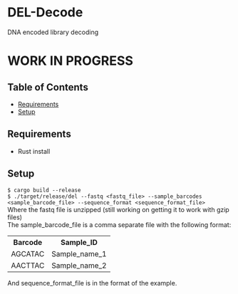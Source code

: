# DEL-Decode
DNA encoded library decoding

# WORK IN PROGRESS

## Table of Contents
<ul>
<li><a href=#Requirements>Requirements</a></li>
<li><a href=#setup>Setup</a></li>
</ul>

## Requirements
<ul>
<li>Rust install</li>
</ul>

## Setup
`$ cargo build --release`<br>
`$ ./target/release/del --fastq <fastq_file> --sample_barcodes <sample_barcode_file> --sequence_format <sequence_format_file>`<br>
Where the fastq file is unzipped (still working on getting it to work with gzip files) <br>
The sample_barcode_file is a comma separate file with the following format:<br>
<table>
<tr>
<th>Barcode</th>
<th>Sample_ID</th>
</tr>
<tr>
<td>AGCATAC</td>
<td>Sample_name_1</td>
</tr>
<tr>
<td>AACTTAC</td>
<td>Sample_name_2</td>
</tr>
</table>

And sequence_format_file is in the format of the example.
